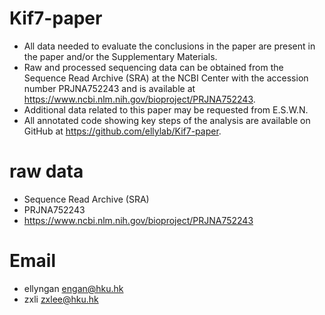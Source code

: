 # Kif7-paper
- All data needed to evaluate the conclusions in the paper are present in the paper and/or the Supplementary Materials. 
- Raw and processed sequencing data can be obtained from the Sequence Read Archive (SRA) at the NCBI Center with the accession number PRJNA752243 and is available at https://www.ncbi.nlm.nih.gov/bioproject/PRJNA752243. 
- Additional data related to this paper may be requested from E.S.W.N. 
- All annotated code showing key steps of the analysis are available on GitHub at https://github.com/ellylab/Kif7-paper.


# raw data
- Sequence Read Archive (SRA)
- PRJNA752243
- https://www.ncbi.nlm.nih.gov/bioproject/PRJNA752243

# Email
- ellyngan engan@hku.hk
- zxli zxlee@hku.hk
